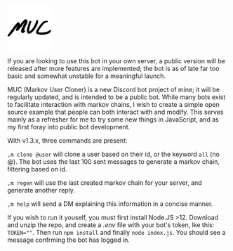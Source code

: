<img src="./media/MUC_t.png" width="100">

If you are looking to use this bot in your own server, a public version will be released after more features are implemented; the bot is as of late far too basic and somewhat unstable for a meaningful launch.


MUC (Markov User Cloner) is a new Discord bot project of mine; it will be regularly updated, and is intended to be a public bot. While many bots exist to facilitate interaction with markov chains, I wish to create a simple open source example that people can both interact with and modify. This serves mainly as a refresher for me to try some new things in JavaScript, and as my first foray into public bot development.               

With v1.3.x, three commands are present:

`,m clone @user` will clone a user based on their id, or the keyword `all` (no @).
The bot uses the last 100 sent messages to generate a markov chain, filtering based on id.

`,m regen` will use the last created markov chain for your server, and generate another reply.

`,m help` will send a DM explaining this information in a concise manner.

If you wish to run it youself, you must first install Node.JS >12. Download and unzip the repo, and create a *.env* file with your bot's token, lke this: `TOKEN=""`. Then run `npm install` and finally `node index.js`. You should see a message confrming the bot has logged in.
